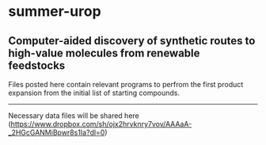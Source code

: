 # summer-urop
## Computer-aided discovery of synthetic routes to high-value molecules from renewable feedstocks

Files posted here contain relevant programs to perfrom the first product expansion from the initial list of starting compounds.

___

Necessary data files will be shared here (https://www.dropbox.com/sh/ojx2hrvknry7vov/AAAaA-_2HGcGANMiBpwr8s1Ia?dl=0)
